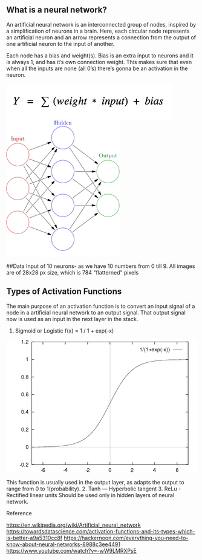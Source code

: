 ## What is a neural network?
An artificial neural network is an interconnected group of nodes, inspired by a simplification of neurons in a brain. Here, each circular node represents an artificial neuron and an arrow represents a connection from the output of one artificial neuron to the input of another.

Each node has a bias and weight(s). Bias is an extra input to neurons and it is always 1, and has it’s own connection weight. This makes sure that even when all the inputs are none (all 0’s) there’s gonna be an activation in the neuron.

<img src="https://github.com/MakarenkoElena91/EmTech/blob/master/img/equation.png"/>
<img src="https://github.com/MakarenkoElena91/EmTech/blob/master/img/an.png"/>


##Data
Input of 10 neurons- as we have 10 numbers from 0 till 9. All images are of 28x28 px size, which is 784 "flatterned" pixels

## Types of Activation Functions
The main purpose of an activation function is to convert an input signal of a node in a artificial neural network to an output signal. That output signal now is used as an input in the next layer in the stack.

1. Sigmoid or Logistic 
f(x) = 1 / 1 + exp(-x)
<img src="https://github.com/MakarenkoElena91/EmTech/blob/master/img/sigmoid.png"/>

This function is usually used in the output layer, as adapts the output to range from 0 to 1(probability).
2. Tanh — Hyperbolic tangent
3. ReLu -Rectified linear units
Should be used only in hidden layers of neural network.


Reference

https://en.wikipedia.org/wiki/Artificial_neural_network
https://towardsdatascience.com/activation-functions-and-its-types-which-is-better-a9a5310cc8f
https://hackernoon.com/everything-you-need-to-know-about-neural-networks-8988c3ee4491
https://www.youtube.com/watch?v=-wW9LMRXPsE
